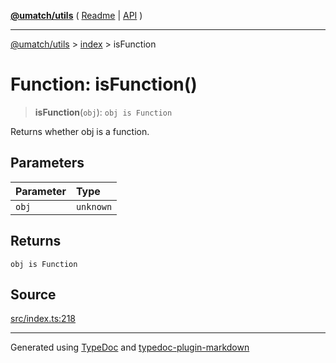 [**@umatch/utils**](../../README.md) ( [Readme](../../README.md) \| [API](../../API.md) )

---

[@umatch/utils](../../API.md) > [index](../README.md) > isFunction

# Function: isFunction()

> **isFunction**(`obj`): `obj is Function`

Returns whether obj is a function.

## Parameters

| Parameter | Type      |
| :-------- | :-------- |
| `obj`     | `unknown` |

## Returns

`obj is Function`

## Source

[src/index.ts:218](https://github.com/umatch-oficial/utils/blob/a4be831/src/index.ts#L218)

---

Generated using [TypeDoc](https://typedoc.org/) and [typedoc-plugin-markdown](https://www.npmjs.com/package/typedoc-plugin-markdown)

